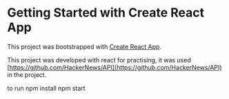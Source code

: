 # Getting Started with Create React App

This project was bootstrapped with [Create React App](https://github.com/facebook/create-react-app).

This project was developed with react for practising, it was used [https://github.com/HackerNews/API](https://github.com/HackerNews/API) in the project.

to run 
npm install
npm start
